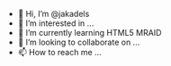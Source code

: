 - 👋 Hi, I’m @jakadels
- 👀 I’m interested in ...
- 🌱 I’m currently learning HTML5 MRAID
- 💞️ I’m looking to collaborate on ...
- 📫 How to reach me ...

<!---
jakadels/jakadels is a ✨ special ✨ repository because its `README.md` (this file) appears on your GitHub profile.
You can click the Preview link to take a look at your changes.
--->

